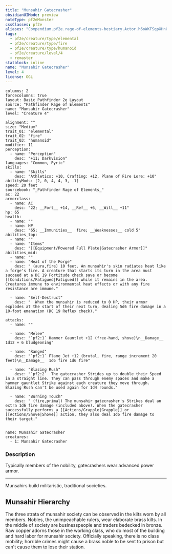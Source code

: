 ```yaml
---
title: "Munsahir Gatecrasher"
obsidianUIMode: preview
noteType: pf2eMonster
cssClasses: pf2e
aliases: "Compendium.pf2e.rage-of-elements-bestiary.Actor.h6oWKFSqpXHnOg5h" 
tags:
  - pf2e/creature/type/elemental
  - pf2e/creature/type/fire
  - pf2e/creature/type/humanoid
  - pf2e/creature/level/4
  - remaster
statblock: inline
name: "Munsahir Gatecrasher"
level: 4
license: OGL
---
```


```statblock
columns: 2
forcecolumns: true
layout: Basic Pathfinder 2e Layout
source: "Pathfinder Rage of Elements"
name: "Munsahir Gatecrasher"
level: "Creature 4"

alignment: ""
size: "Medium"
trait_01: "elemental"
trait_02: "fire"
trait_03: "humanoid"
modifier: 11
perception:
  - name: "Perception"
    desc: "+11; Darkvision"
languages: "Common, Pyric"
skills:
  - name: "Skills"
    desc: "Athletics: +10, Crafting: +12, Plane of Fire Lore: +10"
abilityMods: [2, 0, 4, 4, 3, -1]
speed: 20 feet
sourcebook: "_Pathfinder Rage of Elements_"
ac: 22
armorclass:
  - name: AC
    desc: "22; __Fort__ +14, __Ref__ +6, __Will__ +11"
hp: 65
health:
  - name: ""
  - name: HP
    desc: "65; __Immunities__  fire; __Weaknesses__ cold 5"
abilities_top:
  - name: ""
  - name: "Items"
    desc: "[[Equipment/Powered Full Plate|Gatecrasher Armor]]"
abilities_mid:
  - name: ""
  - name: "Heat of the Forge"
    desc: " (aura,fire) 10 feet. An munsahir's skin radiates heat like a forge's fire. A creature that starts its turn in the area must succeed at a DC 19 Fortitude check save or become [[Conditions/Fatigued|Fatigued]] while it remains in the area. Creatures immune to environmental heat effects or with any fire resistance are immune."

  - name: "Self-Destruct"
    desc: "  When the munsahir is reduced to 0 HP, their armor explodes at the start of their next turn, dealing 5d6 fire damage in a 10-foot emanation (DC 19 Reflex check)."

attacks:
  - name: ""

  - name: "Melee"
    desc: "`pf2:1` Hammer Gauntlet +12 (free-hand, shove)\n__Damage__  1d12 + 6 bludgeoning"

  - name: "Ranged"
    desc: "`pf2:1` Flame Jet +12 (brutal, fire, range increment 20 feet)\n__Damage__  1d6 fire 1d6 fire"

  - name: "Blazing Rush"
    desc: "`pf2:2`  The gatecrasher Strides up to double their Speed in a straight line. They can pass through enemy spaces and make a hammer gauntlet Strike against each creature they move through. Blazing Rush can't be used again for 1d4 rounds."

  - name: "Burning Touch"
    desc: " (fire,primal) The munsahir gatecrasher's Strikes deal an extra 1d6 fire damage (included above). When the gatecrasher successfully performs a [[Actions/Grapple|Grapple]] or [[Actions/Shove|Shove]] action, they also deal 1d6 fire damage to their target."
 
```

```encounter-table
name: Munsahir Gatecrasher
creatures:
  - 1: Munsahir Gatecrasher
```


### Description
Typically members of the nobility, gatecrashers wear advanced power armor.

* * *

Munsahirs build militaristic, traditional societies.

## Munsahir Hierarchy

The three strata of munsahir society can be observed in the kilts worn by all members. Nobles, the unimpeachable rulers, wear elaborate brass kilts. In the middle of society are businesspeople and traders bedecked in bronze. Raw copper adorns those in the working class, who do most of the building and hard labor for munsahir society. Officially speaking, there is no class mobility; horrible crimes might cause a brass noble to be sent to prison but can't cause them to lose their station.
